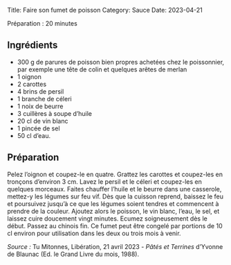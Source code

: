 Title: Faire son fumet de poisson
Category: Sauce
Date: 2023-04-21

Préparation : 20 minutes

## Ingrédients

* 300 g de parures de poisson bien propres achetées chez le poissonnier, par exemple une tête de colin et quelques arêtes de merlan
* 1 oignon
* 2 carottes
* 4 brins de persil
* 1 branche de céleri
* 1 noix de beurre
* 3 cuillères à soupe d’huile
* 20 cl de vin blanc
* 1 pincée de sel
* 50 cl d’eau.

## Préparation

Pelez l’oignon et coupez-le en quatre. Grattez les carottes et coupez-les en tronçons d’environ 3
cm. Lavez le persil et le céleri et coupez-les en quelques morceaux. Faites chauffer l’huile et le
beurre dans une casserole, mettez-y les légumes sur feu vif. Dès que la cuisson reprend, baissez
le feu et poursuivez jusqu’à ce que les légumes soient tendres et commencent à prendre de la
couleur. Ajoutez alors le poisson, le vin blanc, l’eau, le sel, et laissez cuire doucement vingt
minutes. Ecumez soigneusement dès le début. Passez au chinois fin. Ce fumet peut être congelé par
portions de 10 cl environ pour utilisation dans les deux ou trois mois à venir.

*Source :* Tu Mitonnes, Libération, 21 avril 2023 - *Pâtés et Terrines* d’Yvonne de Blaunac (Ed. le Grand Livre du mois, 1988).
